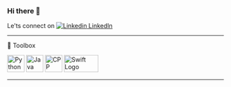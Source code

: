 ### Hi there 👋

<!--
**abrashamchowdhury/abrashamchowdhury** is a ✨ _special_ ✨ repository because its `README.md` (this file) appears on your GitHub profile.

Here are some ideas to get you started:

- 🔭 I’m currently working on ...
- 🌱 I’m currently learning ...
- 👯 I’m looking to collaborate on ...
- 🤔 I’m looking for help with ...
- 💬 Ask me about ...
- 📫 How to reach me: ...
- 😄 Pronouns: ...
- ⚡ Fun fact: ...
-->

Le'ts connect on [![Linkedin](https://i.stack.imgur.com/gVE0j.png) LinkedIn](https://www.linkedin.com/in/abrashamchowdhury/)
&nbsp;

---

🧰 Toolbox

<img src="https://raw.githubusercontent.com/abrashamchowdhury/abrashamchowdhury/main/images/python.svg" alt="Python Logo" width="40" height="40"/> <img src="https://raw.githubusercontent.com/abrashamchowdhury/abrashamchowdhury/main/images/java.svg" alt="Java Logo" width="40" height="40"/> <img src="https://raw.githubusercontent.com/abrashamchowdhury/abrashamchowdhury/main/images/cpp.svg" alt="CPP Logo" width="40" height="40"/> <img src="https://raw.githubusercontent.com/abrashamchowdhury/abrashamchowdhury/main/images/swift.svg" alt="Swift Logo" width="80" height="40"/>

---
